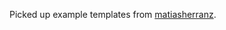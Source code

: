 Picked up example templates from [matiasherranz](https://github.com/matiasherranz/scoobygalletas.git).
